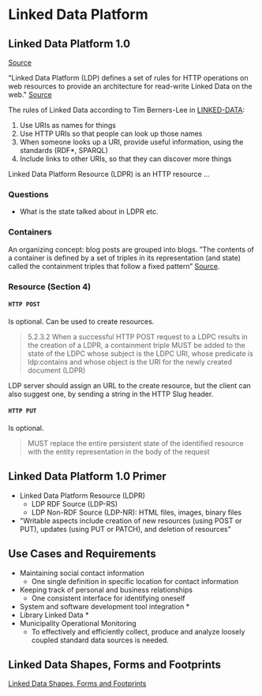 # Linked Data Platform

## Linked Data Platform 1.0

[Source](https://www.w3.org/TR/ldp/)

"Linked Data Platform (LDP) defines a set of rules for HTTP operations on web resources to provide an architecture for read-write Linked Data on the web." [Source](https://www.w3.org/TR/ldp/#abstract)

The rules of Linked Data according to Tim Berners-Lee in [LINKED-DATA](https://www.w3.org/TR/ldp/#bib-LINKED-DATA):

1. Use URIs as names for things
2. Use HTTP URIs so that people can look up those names
3. When someone looks up a URI, provide useful information, using the standards (RDF*, SPARQL)
4. Include links to other URIs, so that they can discover more things

Linked Data Platform Resource (LDPR) is an HTTP resource …

### Questions

- What is the state talked about in LDPR etc.

### Containers

An organizing concept: blog posts are grouped into blogs.
”The contents of a container is defined by a set of triples in its representation (and state) called the containment triples that follow a fixed pattern” [Source](https://www.w3.org/TR/ldp/#h-ldpc-informative).

### Resource (Section 4)

#### `HTTP POST`

Is optional. Can be used to create resources.

>5.2.3.2 When a successful HTTP POST request to a LDPC results in the creation of a LDPR, a containment triple MUST be added to the state of the LDPC whose subject is the LDPC URI, whose predicate is ldp:contains and whose object is the URI for the newly created document (LDPR)

LDP server should assign an URL to the create resource, but the client can also suggest one, by sending a string in the HTTP Slug header.

#### `HTTP PUT`

Is optional.
>MUST replace the entire persistent state of the identified resource with the entity representation in the body of the request

## Linked Data Platform 1.0 Primer

* Linked Data Platform Resource (LDPR)
  * LDP RDF Source (LDP-RS)
  * LDP Non-RDF Source (LDP-NR): HTML files, images, binary files
* "Writable aspects include creation of new resources (using POST or PUT), updates (using PUT or PATCH), and deletion of resources"

## Use Cases and Requirements

* Maintaining social contact information
  * One single definition in specific location for contact information
* Keeping track of personal and business relationships
  * One consistent interface for identifying oneself
* System and software development tool integration
  *
* Library Linked Data
  *
* Municipality Operational Monitoring
  * To effectively and efficiently collect, produce and analyze loosely coupled standard data sources is needed.

## Linked Data Shapes, Forms and Footprints

[Linked Data Shapes, Forms and Footprints](https://www.w3.org/DesignIssues/Footprints.html)

